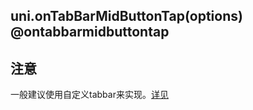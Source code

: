 ## uni.onTabBarMidButtonTap(options) @ontabbarmidbuttontap

<!-- UTSAPIJSON.onTabBarMidButtonTap.description -->

<!-- UTSAPIJSON.onTabBarMidButtonTap.param -->

<!-- UTSAPIJSON.onTabBarMidButtonTap.returnValue -->

<!-- UTSAPIJSON.onTabBarMidButtonTap.compatibility -->

<!-- UTSAPIJSON.onTabBarMidButtonTap.tutorial -->

<!-- UTSAPIJSON.general_type.name -->

<!-- UTSAPIJSON.general_type.param -->

## 注意
一般建议使用自定义tabbar来实现。[详见](../collocation/pagesjson.md#pages-tabbar)